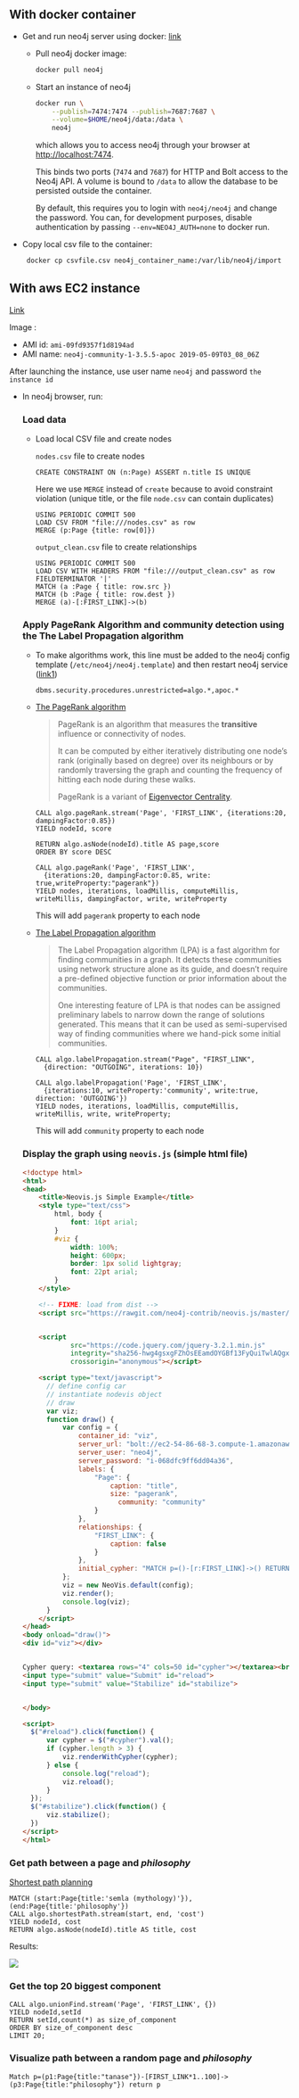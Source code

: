 ## With docker container

* Get and run neo4j server using docker: [link](https://hub.docker.com/_/neo4j)

  * Pull neo4j docker image:

    ```bash
    docker pull neo4j
    ```

  * Start an instance of neo4j

    ```bash
    docker run \
        --publish=7474:7474 --publish=7687:7687 \
        --volume=$HOME/neo4j/data:/data \
        neo4j
    ```

    which allows you to access neo4j through your browser at [http://localhost:7474](http://localhost:7474/).

    This binds two ports (`7474` and `7687`) for HTTP and Bolt access to the Neo4j API. A volume is bound to `/data` to allow the database to be persisted outside the container.

    By default, this requires you to login with `neo4j/neo4j` and change the password. You can, for development purposes, disable authentication by passing `--env=NEO4J_AUTH=none` to docker run.

* Copy local csv file to the container:

  ```bash
   docker cp csvfile.csv neo4j_container_name:/var/lib/neo4j/import
  ```

## With aws EC2 instance

[Link](https://neo4j.com/developer/neo4j-cloud-aws-ec2-ami/)

Image : 

* AMI id: `ami-09fd9357f1d8194ad`
* AMI name: `neo4j-community-1-3.5.5-apoc 2019-05-09T03_08_06Z`

After launching the instance, use user name `neo4j` and password `the instance id`

* In neo4j browser, run:

  ### Load data
  
  * Load local CSV file and create nodes

    `nodes.csv` file to create nodes
  
    ```
    CREATE CONSTRAINT ON (n:Page) ASSERT n.title IS UNIQUE
    ```
  
    Here we use `MERGE` instead of `create` because to avoid constraint violation (unique title, or the file `node.csv` can contain duplicates)
  
    ```
    USING PERIODIC COMMIT 500
    LOAD CSV FROM "file:///nodes.csv" as row
    MERGE (p:Page {title: row[0]})
    ```
  
    `output_clean.csv` file to create relationships
  
    ```
    USING PERIODIC COMMIT 500
    LOAD CSV WITH HEADERS FROM "file:///output_clean.csv" as row FIELDTERMINATOR '|'
    MATCH (a :Page { title: row.src })
    MATCH (b :Page { title: row.dest })
    MERGE (a)-[:FIRST_LINK]->(b)
    ```
  
    
  
  ### Apply PageRank Algorithm and community detection using the The Label Propagation algorithm
  
  * To make algorithms work, this line must be added to the neo4j config template (`/etc/neo4j/neo4j.template`) and then restart neo4j service ([link1](https://stackoverflow.com/questions/48773505/neo4j-install-apoc-and-graph-algorithms-neo-clienterror-procedure-procedureregis))
  
    ```
    dbms.security.procedures.unrestricted=algo.*,apoc.*
    ```
  
  * [The PageRank algorithm](https://neo4j.com/docs/graph-algorithms/current/algorithms/page-rank/)
  
    >PageRank is an algorithm that measures the **transitive** influence or connectivity of nodes.
    >
    >It can be computed by either iteratively distributing one node’s rank (originally based on degree) over its neighbours or by randomly traversing the graph and counting the frequency of hitting each node during these walks.
    >
    >PageRank is a variant of [Eigenvector Centrality](https://neo4j.com/docs/graph-algorithms/current/algorithms/eigenvector-centrality/).
  
    ```
    CALL algo.pageRank.stream('Page', 'FIRST_LINK', {iterations:20, dampingFactor:0.85})
    YIELD nodeId, score
    
    RETURN algo.asNode(nodeId).title AS page,score
    ORDER BY score DESC
    ```
  
    ```
    CALL algo.pageRank('Page', 'FIRST_LINK',
      {iterations:20, dampingFactor:0.85, write: true,writeProperty:"pagerank"})
    YIELD nodes, iterations, loadMillis, computeMillis, writeMillis, dampingFactor, write, writeProperty
    ```
  
    This will add `pagerank` property to each node
  
  * [The Label Propagation algorithm](https://neo4j.com/docs/graph-algorithms/current/algorithms/label-propagation/)
  
    > The Label Propagation algorithm (LPA) is a fast algorithm for finding communities in a graph. It detects these communities using network structure alone as its guide, and doesn’t require a pre-defined objective function or prior information about the communities.
    >
    > One interesting feature of LPA is that nodes can be assigned preliminary labels to narrow down the range of solutions generated. This means that it can be used as semi-supervised way of finding communities where we hand-pick some initial communities.
  
    ```
    CALL algo.labelPropagation.stream("Page", "FIRST_LINK",
      {direction: "OUTGOING", iterations: 10})
    ```
  
    ```
    CALL algo.labelPropagation('Page', 'FIRST_LINK',
      {iterations:10, writeProperty:'community', write:true, direction: 'OUTGOING'})
    YIELD nodes, iterations, loadMillis, computeMillis, writeMillis, write, writeProperty;
    ```
  
    This will add `community` property to each node
  
  ### Display the graph using `neovis.js` (simple html file)
  
  ```html
  <!doctype html>
  <html>
  <head>
      <title>Neovis.js Simple Example</title>
      <style type="text/css">
          html, body {
              font: 16pt arial;
          }
          #viz {
              width: 100%;
              height: 600px;
              border: 1px solid lightgray;
              font: 22pt arial;
          }
      </style>
  
      <!-- FIXME: load from dist -->
      <script src="https://rawgit.com/neo4j-contrib/neovis.js/master/dist/neovis.js"></script>
  
  
      <script
              src="https://code.jquery.com/jquery-3.2.1.min.js"
              integrity="sha256-hwg4gsxgFZhOsEEamdOYGBf13FyQuiTwlAQgxVSNgt4="
              crossorigin="anonymous"></script>
  
      <script type="text/javascript">
  		// define config car
  		// instantiate nodevis object
  		// draw
  		var viz;
  		function draw() {
  			var config = {
  				container_id: "viz",
  				server_url: "bolt://ec2-54-86-68-3.compute-1.amazonaws.com:7687",
  				server_user: "neo4j",
  				server_password: "i-068dfc9ff6dd04a36",
  				labels: {
  					"Page": {
  						caption: "title",
  						size: "pagerank",
                          community: "community"
  					}
  				},
  				relationships: {
  					"FIRST_LINK": {
  						caption: false
  					}
  				},
  				initial_cypher: "MATCH p=()-[r:FIRST_LINK]->() RETURN p"
  			};
  			viz = new NeoVis.default(config);
  			viz.render();
  			console.log(viz);
  		}
      </script>
  </head>
  <body onload="draw()">
  <div id="viz"></div>
  
  
  Cypher query: <textarea rows="4" cols=50 id="cypher"></textarea><br>
  <input type="submit" value="Submit" id="reload">
  <input type="submit" value="Stabilize" id="stabilize">
  
  
  </body>
  
  <script>
  	$("#reload").click(function() {
  		var cypher = $("#cypher").val();
  		if (cypher.length > 3) {
  			viz.renderWithCypher(cypher);
  		} else {
  			console.log("reload");
  			viz.reload();
  		}
  	});
  	$("#stabilize").click(function() {
  		viz.stabilize();
  	})
  </script>
  </html>
  ```
  
  

### Get path between a page and *philosophy*

[Shortest path planning](https://neo4j.com/docs/cypher-manual/current/execution-plans/shortestpath-planning/)

```
MATCH (start:Page{title:'semla (mythology)'}), (end:Page{title:'philosophy'})
CALL algo.shortestPath.stream(start, end, 'cost')
YIELD nodeId, cost
RETURN algo.asNode(nodeId).title AS title, cost
```

Results:

![](./path.png)

### Get the top 20 biggest component 

```
CALL algo.unionFind.stream('Page', 'FIRST_LINK', {})
YIELD nodeId,setId
RETURN setId,count(*) as size_of_component
ORDER BY size_of_component desc
LIMIT 20;
```

### Visualize path between a random page and *philosophy*

```
Match p=(p1:Page{title:"tanase"})-[FIRST_LINK*1..100]->(p3:Page{title:"philosophy"}) return p
```

